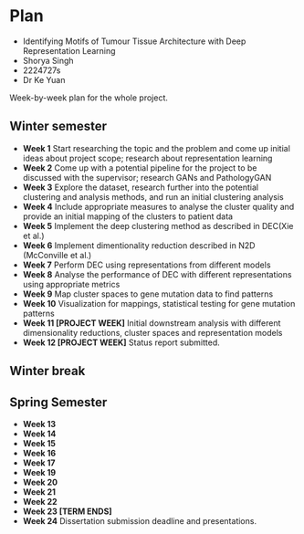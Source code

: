 # Plan

* Identifying Motifs of Tumour Tissue Architecture with Deep Representation Learning
* Shorya Singh
* 2224727s
* Dr Ke Yuan

Week-by-week plan for the whole project.

## Winter semester

* **Week 1** Start researching the topic and the problem and come up initial ideas about project scope; research about representation learning
* **Week 2** Come up with a potential pipeline for the project to be discussed with the supervisor; research GANs and PathologyGAN
* **Week 3** Explore the dataset, research further into the potential clustering and analysis methods, and run an initial clustering analysis 
* **Week 4** Include appropriate measures to analyse the cluster quality and provide an initial mapping of the clusters to patient data
* **Week 5** Implement the deep clustering method as described in DEC(Xie et al.) 
* **Week 6** Implement dimentionality reduction described in N2D (McConville et al.) 
* **Week 7** Perform DEC using representations from different models
* **Week 8** Analyse the performance of DEC with different representations using appropriate metrics
* **Week 9** Map cluster spaces to gene mutation data to find patterns
* **Week 10** Visualization for mappings, statistical testing for gene mutation patterns 
* **Week 11 [PROJECT WEEK]** Initial downstream analysis with different dimensionality reductions, cluster spaces and representation models 
* **Week 12 [PROJECT WEEK]** Status report submitted.

## Winter break

## Spring Semester

* **Week 13**
* **Week 14**
* **Week 15**
* **Week 16**
* **Week 17**
* **Week 19**
* **Week 20**
* **Week 21**
* **Week 22**
* **Week 23 [TERM ENDS]**
* **Week 24** Dissertation submission deadline and presentations.

